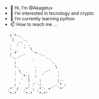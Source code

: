 - 👋 Hi, I’m @Akageluv
- 👀 I’m interested in tecnology and crypto
- 🌱 I’m currently learning python
- 📫 How to reach me ...

<!---
Akageluv/Akageluv is a ✨ special ✨ repository because its `README.md` (this file) appears on your GitHub profile.
You can click the Preview link to take a look at your changes.
--->
       \`*-.                    
        )  _`-.                 
       .  : `. .                
       : _   '  \               
       ; *` _.   `*-._          
       `-.-'          `-.       
         ;       `       `.     
         :.       .        \    
         . \  .   :   .-'   .   
         '  `+.;  ;  '      :   
         :  '  |    ;       ;-. 
         ; '   : :`-:     _.`* ;
      .*' /  .*' ; .*`- +'  `*' 
      `*-*   `*-*  `*-*'
